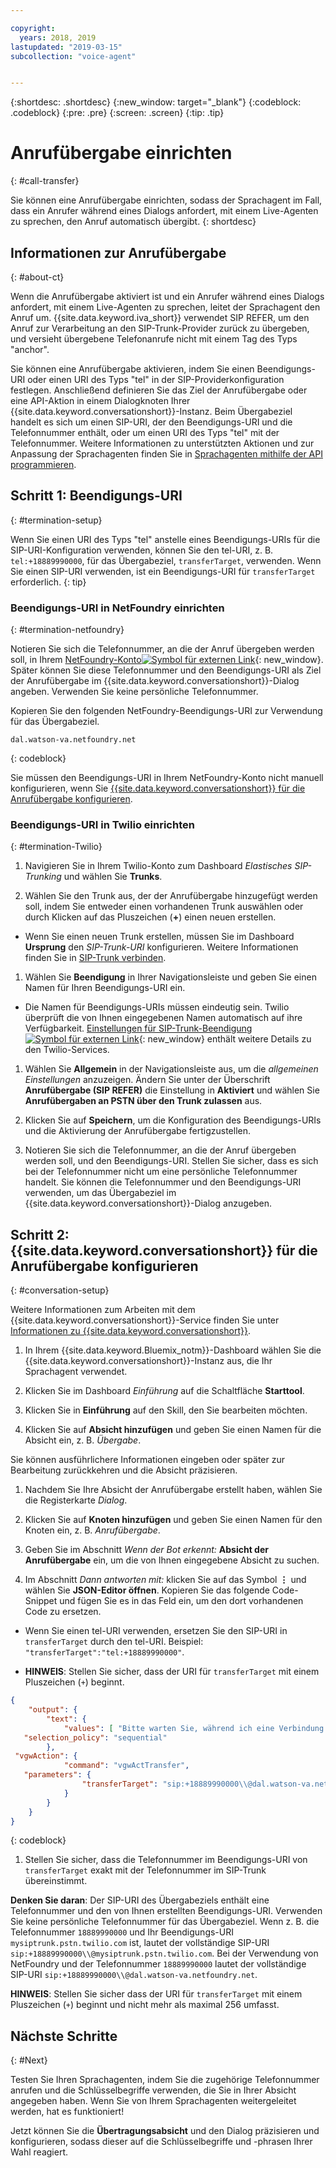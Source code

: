```yaml
---

copyright:
  years: 2018, 2019
lastupdated: "2019-03-15"
subcollection: "voice-agent"


---
```


{:shortdesc: .shortdesc}
{:new_window: target="_blank"}
{:codeblock: .codeblock}
{:pre: .pre}
{:screen: .screen}
{:tip: .tip}


# Anrufübergabe einrichten
{: #call-transfer}

Sie können eine Anrufübergabe einrichten, sodass der Sprachagent im Fall, dass ein Anrufer während eines Dialogs anfordert, mit einem Live-Agenten zu sprechen, den Anruf automatisch übergibt.
{: shortdesc}

## Informationen zur Anrufübergabe
{: #about-ct}

Wenn die Anrufübergabe aktiviert ist und ein Anrufer während eines Dialogs anfordert, mit einem Live-Agenten zu sprechen, leitet der Sprachagent den Anruf um. {{site.data.keyword.iva_short}} verwendet SIP REFER, um den Anruf zur Verarbeitung an den SIP-Trunk-Provider zurück zu übergeben, und versieht übergebene Telefonanrufe nicht mit einem Tag des Typs "anchor".

Sie können eine Anrufübergabe aktivieren, indem Sie einen Beendigungs-URI oder einen URI des Typs "tel" in der SIP-Providerkonfiguration festlegen. Anschließend definieren Sie das Ziel der Anrufübergabe oder eine API-Aktion in einem Dialogknoten Ihrer {{site.data.keyword.conversationshort}}-Instanz. Beim Übergabeziel handelt es sich um einen SIP-URI, der den Beendigungs-URI und die Telefonnummer enthält, oder um einen URI des Typs "tel" mit der Telefonnummer. Weitere Informationen zu unterstützten Aktionen und zur Anpassung der Sprachagenten finden Sie in [Sprachagenten mithilfe der API programmieren](/docs/services/voice-agent?topic=voice-agent-api).

## Schritt 1: Beendigungs-URI
{: #termination-setup}

Wenn Sie einen URI des Typs "tel" anstelle eines Beendigungs-URIs für die SIP-URI-Konfiguration verwenden, können Sie den tel-URI, z. B. `tel:+18889990000`, für das Übergabeziel, `transferTarget`, verwenden. Wenn Sie einen SIP-URI verwenden, ist ein Beendigungs-URI für `transferTarget` erforderlich.
{: tip}

### Beendigungs-URI in NetFoundry einrichten
{: #termination-netfoundry}

Notieren Sie sich die Telefonnummer, an die der Anruf übergeben werden soll, in Ihrem [NetFoundry-Konto![Symbol für externen Link](../../icons/launch-glyph.svg "Symbol für externen Link")](https://watson.netfoundry.io/watson-login){: new_window}. Später können Sie diese Telefonnummer und den Beendigungs-URI als Ziel der Anrufübergabe im {{site.data.keyword.conversationshort}}-Dialog angeben. Verwenden Sie keine persönliche Telefonnummer.

Kopieren Sie den folgenden NetFoundry-Beendigungs-URI zur Verwendung für das Übergabeziel.

```
dal.watson-va.netfoundry.net
```
{: codeblock}

Sie müssen den Beendigungs-URI in Ihrem NetFoundry-Konto nicht manuell konfigurieren, wenn Sie [{{site.data.keyword.conversationshort}} für die Anrufübergabe konfigurieren](#conversation-setup).

### Beendigungs-URI in Twilio einrichten
{: #termination-Twilio}

1. Navigieren Sie in Ihrem Twilio-Konto zum Dashboard _Elastisches SIP-Trunking_ und wählen Sie **Trunks**.

1. Wählen Sie den Trunk aus, der der Anrufübergabe hinzugefügt werden soll, indem Sie entweder einen vorhandenen Trunk auswählen oder durch Klicken auf das Pluszeichen (**+**) einen neuen erstellen.

  * Wenn Sie einen neuen Trunk erstellen, müssen Sie im Dashboard **Ursprung** den _SIP-Trunk-URI_ konfigurieren.  Weitere Informationen finden Sie in [SIP-Trunk verbinden](/docs/services/voice-agent?topic=voice-agent-connect).

1. Wählen Sie **Beendigung** in Ihrer Navigationsleiste und geben Sie einen Namen für Ihren Beendigungs-URI ein.

  * Die Namen für Beendigungs-URIs müssen eindeutig sein. Twilio überprüft die von Ihnen eingegebenen Namen automatisch auf ihre Verfügbarkeit. [Einstellungen für SIP-Trunk-Beendigung![Symbol für externen Link](../../icons/launch-glyph.svg "Symbol für externen Link")](https://www.twilio.com/docs/api/sip-trunking/getting-started#termination){: new_window} enthält weitere Details zu den Twilio-Services.

1. Wählen Sie **Allgemein** in der Navigationsleiste aus, um die _allgemeinen Einstellungen_ anzuzeigen. Ändern Sie unter der Überschrift **Anrufübergabe (SIP REFER)** die Einstellung in **Aktiviert** und wählen Sie **Anrufübergaben an PSTN über den Trunk zulassen** aus.

1. Klicken Sie auf **Speichern**, um die Konfiguration des Beendigungs-URIs und die Aktivierung der Anrufübergabe fertigzustellen.

1. Notieren Sie sich die Telefonnummer, an die der Anruf übergeben werden soll, und den Beendigungs-URI. Stellen Sie sicher, dass es sich bei der Telefonnummer nicht um eine persönliche Telefonnummer handelt. Sie können die Telefonnummer und den Beendigungs-URI verwenden, um das Übergabeziel im {{site.data.keyword.conversationshort}}-Dialog anzugeben.


## Schritt 2: {{site.data.keyword.conversationshort}} für die Anrufübergabe konfigurieren
{: #conversation-setup}

Weitere Informationen zum Arbeiten mit dem {{site.data.keyword.conversationshort}}-Service finden Sie unter [Informationen zu {{site.data.keyword.conversationshort}}](/docs/services/assistant?topic=assistant-index#indext).

1. In Ihrem {{site.data.keyword.Bluemix_notm}}-Dashboard wählen Sie die {{site.data.keyword.conversationshort}}-Instanz aus, die Ihr Sprachagent verwendet.

1. Klicken Sie im Dashboard _Einführung_ auf die Schaltfläche **Starttool**.

1. Klicken Sie in **Einführung** auf den Skill, den Sie bearbeiten möchten.

1. Klicken Sie auf **Absicht hinzufügen** und geben Sie einen Namen für die Absicht ein, z. B. _Übergabe_.

  Sie können ausführlichere Informationen eingeben oder später zur Bearbeitung zurückkehren und die Absicht präzisieren.

1. Nachdem Sie Ihre Absicht der Anrufübergabe erstellt haben, wählen Sie die Registerkarte _Dialog_.

1. Klicken Sie auf **Knoten hinzufügen** und geben Sie einen Namen für den Knoten ein, z. B. _Anrufübergabe_.

1. Geben Sie im Abschnitt _Wenn der Bot erkennt:_ **Absicht der Anrufübergabe** ein, um die von Ihnen eingegebene Absicht zu suchen.

1. Im Abschnitt _Dann antworten mit:_ klicken Sie auf das Symbol **&vellip;** und wählen Sie **JSON-Editor öffnen**. Kopieren Sie das folgende Code-Snippet und fügen Sie es in das Feld ein, um den dort vorhandenen Code zu ersetzen.

  * Wenn Sie einen tel-URI verwenden, ersetzen Sie den SIP-URI in `transferTarget` durch den tel-URI. Beispiel: `"transferTarget":"tel:+18889990000"`.

  * **HINWEIS**: Stellen Sie sicher, dass der URI für `transferTarget` mit einem Pluszeichen (`+`) beginnt.

  ```json
  {
      "output": {
          "text": {
              "values": [ "Bitte warten Sie, während ich eine Verbindung zu einem Live-Agenten herstelle." ],
     "selection_policy": "sequential"
          },
   "vgwAction": {
              "command": "vgwActTransfer",
     "parameters": {
                  "transferTarget": "sip:+18889990000\\@dal.watson-va.netfoundry.net"
              }
          }
      }
  }
  ```
  {: codeblock}

1. Stellen Sie sicher, dass die Telefonnummer im Beendigungs-URI von `transferTarget` exakt mit der Telefonnummer im SIP-Trunk übereinstimmt.

**Denken Sie daran**: Der SIP-URI des Übergabeziels enthält eine Telefonnummer und den von Ihnen erstellten Beendigungs-URI. Verwenden Sie keine persönliche Telefonnummer für das Übergabeziel. Wenn z. B. die Telefonnummer `18889990000` und Ihr Beendigungs-URI `mysiptrunk.pstn.twilio.com` ist, lautet der vollständige SIP-URI `sip:+18889990000\\@mysiptrunk.pstn.twilio.com`. Bei der Verwendung von NetFoundry und der Telefonnummer `18889990000` lautet der vollständige SIP-URI `sip:+18889990000\\@dal.watson-va.netfoundry.net`.

**HINWEIS**: Stellen Sie sicher dass der URI für `transferTarget` mit einem Pluszeichen (`+`) beginnt und nicht mehr als maximal 256 umfasst.

## Nächste Schritte
{: #Next}

Testen Sie Ihren Sprachagenten, indem Sie die zugehörige Telefonnummer anrufen und die Schlüsselbegriffe verwenden, die Sie in Ihrer Absicht angegeben haben. Wenn Sie von Ihrem Sprachagenten weitergeleitet werden, hat es funktioniert!

Jetzt können Sie die **Übertragungsabsicht** und den Dialog präzisieren und konfigurieren, sodass dieser auf die Schlüsselbegriffe und -phrasen Ihrer Wahl reagiert.
